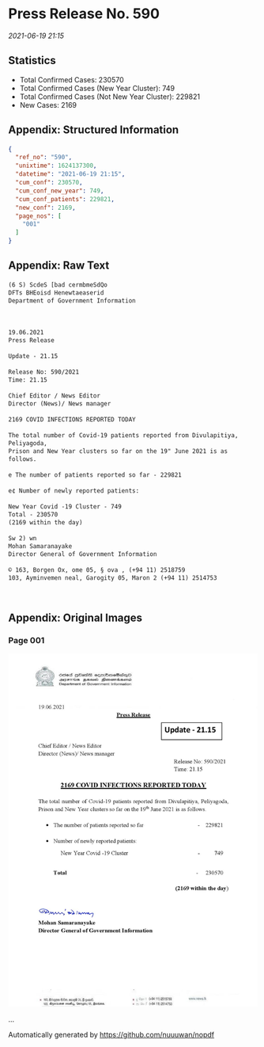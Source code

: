 
# Press Release No. 590
*2021-06-19 21:15*
## Statistics
* Total Confirmed Cases: 230570
* Total Confirmed Cases (New Year Cluster): 749
* Total Confirmed Cases (Not New Year Cluster): 229821
* New Cases: 2169




## Appendix: Structured Information
```json
{
  "ref_no": "590",
  "unixtime": 1624137300,
  "datetime": "2021-06-19 21:15",
  "cum_conf": 230570,
  "cum_conf_new_year": 749,
  "cum_conf_patients": 229821,
  "new_conf": 2169,
  "page_nos": [
    "001"
  ]
}
```

## Appendix: Raw Text
```text
(6 S) ScdeS [bad cermbmeSdQo
DFTs BHEoisd Henewtaeaserid
Department of Government Information

 

19.06.2021
Press Release

Update - 21.15

Release No: 590/2021
Time: 21.15

Chief Editor / News Editor
Director (News)/ News manager

2169 COVID INFECTIONS REPORTED TODAY

The total number of Covid-19 patients reported from Divulapitiya, Peliyagoda,
Prison and New Year clusters so far on the 19" June 2021 is as follows.

e The number of patients reported so far - 229821

e¢ Number of newly reported patients:

New Year Covid -19 Cluster - 749
Total - 230570
(2169 within the day)

Sw 2) wn
Mohan Samaranayake
Director General of Government Information

© 163, Borgen Ox, ome 05, § ova , (+94 11) 2518759
103, Ayminvemen neal, Garogity 05, Maron 2 (+94 11) 2514753

 

```

## Appendix: Original Images

### Page 001

![page_no](https://raw.githubusercontent.com/nuuuwan/nopdf_data/main/nopdf.dgigovlk.ref590.page001.jpeg)
        

...

Automatically generated by https://github.com/nuuuwan/nopdf

    
    